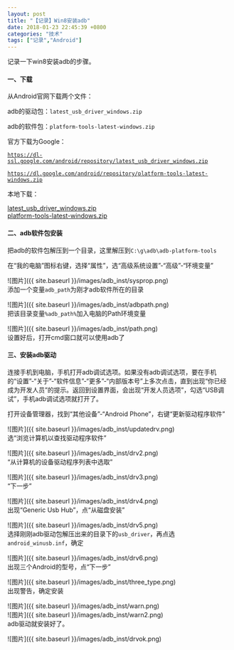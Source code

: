 ```yaml
---
layout: post
title: "【记录】Win8安装adb"
date: 2018-01-23 22:45:39 +0800
categories: "技术"
tags: ["记录","Android"]
---
```

记录一下win8安装adb的步骤。

#### 一、下载

从Android官网下载两个文件：

adb的驱动包：`latest_usb_driver_windows.zip`

adb的软件包：`platform-tools-latest-windows.zip`

官方下载为Google：

[`https://dl-ssl.google.com/android/repository/latest_usb_driver_windows.zip`](https://dl-ssl.google.com/android/repository/latest_usb_driver_windows.zip)

[`https://dl.google.com/android/repository/platform-tools-latest-windows.zip`](https://dl.google.com/android/repository/platform-tools-latest-windows.zip)

本地下载：

[latest\_usb\_driver\_windows.zip](http://cleanli.github.io/osdegd/downloads/soft/adb/latest_usb_driver_windows.zip)<br>
[platform-tools-latest-windows.zip](http://cleanli.github.io/osdegd/downloads/soft/adb/platform-tools-latest-windows.zip)

#### 二、adb软件包安装

把adb的软件包解压到一个目录，这里解压到`C:\g\adb\adb-platform-tools`

在“我的电脑”图标右键，选择“属性”，选“高级系统设置”-“高级”-“环境变量”

![图片]({{ site.baseurl }}/images/adb_inst/sysprop.png)<br>
添加一个变量`adb_path`为刚才adb软件所在的目录

![图片]({{ site.baseurl }}/images/adb_inst/adbpath.png)<br>
把该目录变量`%adb_path%`加入电脑的Path环境变量

![图片]({{ site.baseurl }}/images/adb_inst/path.png)<br>
设置好后，打开cmd窗口就可以使用adb了

#### 三、安装adb驱动

连接手机到电脑，手机打开adb调试选项。如果没有adb调试选项，要在手机的“设置”-“关于”-“软件信息”-“更多”-“内部版本号”上多次点击，直到出现“你已经成为开发人员”的提示。返回到设置界面，会出现“开发人员选项”，勾选“USB调试”，手机adb调试选项就打开了。

打开设备管理器，找到“其他设备”-“Android Phone”，右键“更新驱动程序软件”

![图片]({{ site.baseurl }}/images/adb_inst/updatedrv.png)<br>
选“浏览计算机以查找驱动程序软件”

![图片]({{ site.baseurl }}/images/adb_inst/drv2.png)<br>
“从计算机的设备驱动程序列表中选取”

![图片]({{ site.baseurl }}/images/adb_inst/drv3.png)<br>
“下一步”

![图片]({{ site.baseurl }}/images/adb_inst/drv4.png)<br>
出现“Generic Usb Hub”，点“从磁盘安装”

![图片]({{ site.baseurl }}/images/adb_inst/drv5.png)<br>
选择刚刚adb驱动包解压出来的目录下的`usb_driver`，再点选`android_winusb.inf`，确定

![图片]({{ site.baseurl }}/images/adb_inst/drv6.png)<br>
出现三个Android的型号，点“下一步”

![图片]({{ site.baseurl }}/images/adb_inst/three_type.png)<br>
出现警告，确定安装

![图片]({{ site.baseurl }}/images/adb_inst/warn.png)<br>
![图片]({{ site.baseurl }}/images/adb_inst/warn2.png)<br>
adb驱动就安装好了。

![图片]({{ site.baseurl }}/images/adb_inst/drvok.png)<br>
